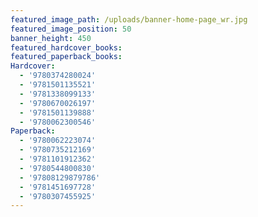 ```yaml
---
featured_image_path: /uploads/banner-home-page_wr.jpg
featured_image_position: 50
banner_height: 450
featured_hardcover_books:
featured_paperback_books:
Hardcover:
  - '9780374280024'
  - '9781501135521'
  - '9781338099133'
  - '9780670026197'
  - '9781501139888'
  - '9780062300546'
Paperback:
  - '9780062223074'
  - '9780735212169'
  - '9781101912362'
  - '9780544800830'
  - '97808129879786'
  - '9781451697728'
  - '9780307455925'
---
```



